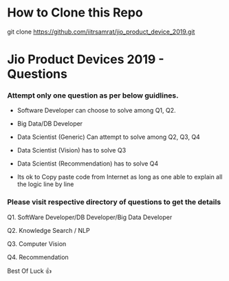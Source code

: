 # How to Clone this Repo

git clone https://github.com/iitrsamrat/jio_product_device_2019.git


# Jio Product Devices 2019 - Questions

### Attempt only one question as per below guidlines. 

- Software Developer can choose to solve among Q1, Q2.
- Big Data/DB Developer
- Data Scientist (Generic) Can attempt to solve among Q2, Q3, Q4
- Data Scientist (Vision) has to solve Q3 
- Data Scientist (Recommendation) has to solve Q4 

- Its ok to Copy paste code from Internet as long as one able to explain all the logic line by line


### Please visit respective directory of questions to get the details

Q1. SoftWare Developer/DB Developer/Big Data Developer
 

Q2. Knowledge Search / NLP
 

  
Q3. Computer Vision
 

Q4. Recommendation
    
 
Best Of Luck :+1: 
    
